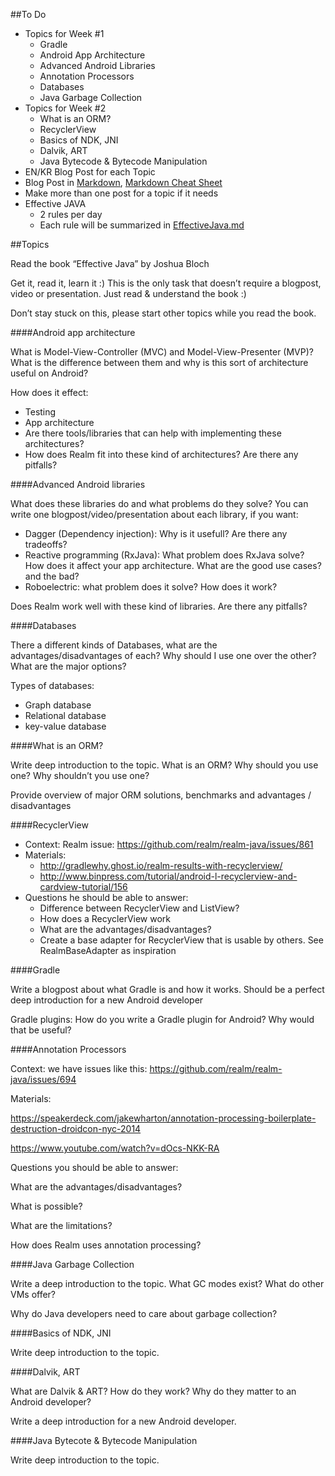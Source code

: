 ##To Do

  * Topics for Week #1
    * Gradle
    * Android App Architecture
    * Advanced Android Libraries
    * Annotation Processors
    * Databases
    * Java Garbage Collection
  * Topics for Week #2
    * What is an ORM?
    * RecyclerView
    * Basics of NDK, JNI
    * Dalvik, ART
    * Java Bytecode & Bytecode Manipulation
  * EN/KR Blog Post for each Topic
  * Blog Post in [Markdown](http://daringfireball.net/projects/markdown/), [Markdown Cheat Sheet](https://github.com/adam-p/markdown-here/wiki/Markdown-Cheatsheet)
  * Make more than one post for a topic if it needs
  * Effective JAVA
    * 2 rules per day
    * Each rule will be summarized in [EffectiveJava.md](https://github.com/TheFinestArtist/Relam-JAVA-Android-Learning/blob/master/EffectiveJava/EffectiveJava.md)



##Topics

Read the book “Effective Java” by Joshua Bloch

Get it, read it, learn it :) This is the only task that doesn’t require a blogpost, video or presentation. Just read & understand the book :)

Don’t stay stuck on this, please start other topics while you read the book.


####Android app architecture

What is Model-View-Controller (MVC) and Model-View-Presenter (MVP)? What is the difference between them and why is this sort of architecture useful on Android?

How does it effect:

  * Testing
  * App architecture
  * Are there tools/libraries that can help with implementing these architectures?
  * How does Realm fit into these kind of architectures? Are there any pitfalls?


####Advanced Android libraries

What does these libraries do and what problems do they solve? You can write one blogpost/video/presentation about each library, if you want:

  * Dagger (Dependency injection): Why is it usefull? Are there any tradeoffs?
  * Reactive programming (RxJava): What problem does RxJava solve? How does it affect your app architecture. What are the good use cases? and the bad?
  * Roboelectric: what problem does it solve? How does it work?

Does Realm work well with these kind of libraries. Are there any pitfalls?


####Databases

There a different kinds of Databases, what are the advantages/disadvantages of each?  Why should I use one over the other? What are the major options?

Types of databases:

  * Graph database
  * Relational database
  * key-value database


####What is an ORM?

Write deep introduction to the topic. What is an ORM? Why should you use one? Why shouldn’t you use one?

Provide overview of major ORM solutions, benchmarks and advantages / disadvantages


####RecyclerView

  * Context: Realm issue: https://github.com/realm/realm-java/issues/861
  * Materials:
    * http://gradlewhy.ghost.io/realm-results-with-recyclerview/
    * http://www.binpress.com/tutorial/android-l-recyclerview-and-cardview-tutorial/156
  * Questions he should be able to answer:
    * Difference between RecyclerView and ListView?
    * How does a RecyclerView work
    * What are the advantages/disadvantages?
    * Create a base adapter for RecyclerView that is usable by others. See RealmBaseAdapter as inspiration


####Gradle

Write a blogpost about what Gradle is and how it works. Should be a perfect deep introduction for a new Android developer

Gradle plugins: How do you write a Gradle plugin for Android? Why would that be useful?


####Annotation Processors

Context: we have issues like this: https://github.com/realm/realm-java/issues/694

Materials:

https://speakerdeck.com/jakewharton/annotation-processing-boilerplate-destruction-droidcon-nyc-2014

https://www.youtube.com/watch?v=dOcs-NKK-RA

Questions you should be able to answer:

What are the advantages/disadvantages?

What is possible?

What are the limitations?

How does Realm uses annotation processing?


####Java Garbage Collection

Write a deep introduction to the topic. What GC modes exist? What do other VMs offer?

Why do Java developers need to care about garbage collection?


####Basics of NDK, JNI

Write deep introduction to the topic.


####Dalvik, ART

What are Dalvik & ART? How do they work? Why do they matter to an Android developer?

Write a deep introduction for a new Android developer.


####Java Bytecote & Bytecode Manipulation

Write deep introduction to the topic.
